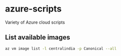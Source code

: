 # azure-scripts

Variety of Azure cloud scripts

## List available images

```bash
az vm image list -l centralindia -p Canonical --all
```
